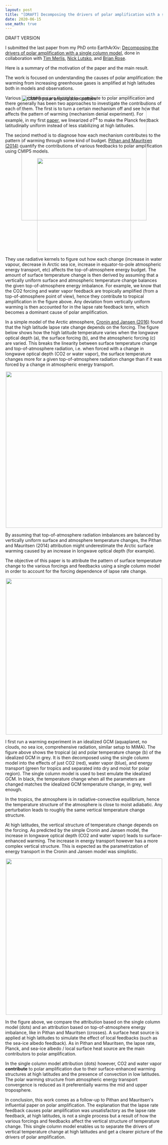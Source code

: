 ```yaml
---
layout: post
title: "[DRAFT] Decomposing the drivers of polar amplification with a single column model."
date: 2020-06-15
use_math: true
---
```


DRAFT VERSION

I submitted the last paper from my PhD onto EarthArXiv: [Decomposing the drivers of polar amplification with a single column model](https://eartharxiv.org/dzmvq), done in collaboration with [Tim Merlis](http://www.meteo.mcgill.ca/~tmerlis/), [Nick Lutsko](https://nicklutsko.github.io/), and [Brian Rose](http://www.atmos.albany.edu/facstaff/brose/).

Here is a summary of the motivation of the paper and the main result.

The work is focused on understanding the causes of polar amplification: the warming from increasing greenhouse gases is amplified at high latitudes both in models and observations.

<img src="https://matthewjhenry.github.io/images/cmip5_PA.png" alt="CMIP5 polar amplification pattern" style="position:absolute; left:280px; width:400px; height:auto;" class="center">


Various mechanisms are thought to contribute to polar amplification and there generally has been two approaches to investigate the contributions of each of them. The first is to turn a certain mechanism off and see how that affects the pattern of warming $($mechanism denial experiment$)$. For example, in my first [paper](https://journals.ametsoc.org/jcli/article/32/2/335/89220/The-Role-of-the-Nonlinearity-of-the-Stefan), we linearized $\sigma T^4$ to make the Planck feedback latitudinally uniform instead of less stabilizing at high latitudes. 

The second method is to diagnose how each mechanism contributes to the pattern of warming through some kind of budget. [Pithan and Mauritsen (2014)](https://www.nature.com/articles/ngeo2071) quantify the contributions of various feedbacks to polar amplification using CMIP5 models. 

<div style="text-align:center;valign:center"><img src="https://matthewjhenry.github.io/images/pm14.png" alt="" style="width: 300px; height: auto;"></div>

They use radiative kernels to figure out how each change $($increase in water vapour, decrease in Arctic sea ice, increase in equator-to-pole atmospheric energy transport, etc$)$ affects the top-of-atmosphere energy budget. The amount of surface temperature change is then derived by assuming that a vertically uniform surface and atmospheric temperature change balances the given top-of-atmosphere energy imbalance. For example, we know that the CO2 forcing and water vapor feedback are tropically amplified $($from a top-of-atmosphere point of view$)$, hence they contribute to tropical amplification in the figure above. Any deviation from vertically uniform warming is then accounted for in the lapse rate feedback term, which becomes a dominant cause of polar amplification.

In a simple model of the Arctic atmosphere, [Cronin and Jansen (2016)](https://agupubs.onlinelibrary.wiley.com/doi/full/10.1002/2015GL067172) found that the high latitude lapse rate change depends on the forcing. The figure below shows how the high latitude temperature varies when the longwave optical depth $($a$)$, the surface forcing $($b$)$, and the atmospheric forcing $($c$)$ are varied. This breaks the linearity between surface temperature change and top-of-atmosphere radiation, i.e. when forced with a change in longwave optical depth $($CO2 or water vapor$)$, the surface temperature changes more for a given top-of-atmosphere radiation change than if it was forced by a change in atmospheric energy transport.

<div style="text-align:center;valign:center"><img src="https://matthewjhenry.github.io/images/cj16.png" alt="" style="width: 500px; height: auto;"></div>

By assuming that top-of-atmosphere radiation imbalances are balanced by vertically uniform surface and atmosphere temperature changes, the Pithan and Mauritsen (2014) attribution might underestimate the Arctic surface warming caused by an increase in longwave optical depth $($for example$)$.

The objective of this paper is to attribute the pattern of surface temperature change to the various forcings and feedbacks using a single column model in order to account for the forcing dependence of lapse rate change.

<div style="text-align:center;valign:center"><img src="https://matthewjhenry.github.io/images/scm1.png" alt="" style="width: 500px; height: auto;"></div>

I first run a warming experiment in an idealized GCM $($aquaplanet, no clouds, no sea ice, comprehensive radiation, similar setup to MiMA$)$. The figure above shows the tropical $($a$)$ and polar temperature change $($b$)$ of the idealized GCM in grey. It is then decomposed using the single column model into the effects of just CO2 $($red$)$, water vapor $($blue$)$, and energy transport $($green for tropics and separated into dry and moist for polar region$)$. The single column model is used to best emulate the idealized GCM. In black, the temperature change when all the parameters are changed matches the idealized GCM temperature change, in grey, well enough.

In the tropics, the atmosphere is in radiative-convective equilibrium, hence the temperature structure of the atmosphere is close to moist adiabatic. Any perturbation leads to roughly the same vertical temperature change structure.

At high latitudes, the vertical structure of temperature change depends on the forcing. As predicted by the simple Cronin and Jansen model, the increase in longwave optical depth $($CO2 and water vapor$)$ leads to surface-enhanced warming. The increase in energy transport however has a more complex vertical structure. This is expected as the parametrization of energy transport in the Cronin and Jansen model was simplistic.

<div style="text-align:center;valign:center"><img src="https://matthewjhenry.github.io/images/scm3.png" alt="" style="width: 500px; height: auto;"></div>

In the figure above, we compare the attribution based on the single column model $($dots$)$ and an attribution based on top-of-atmosphere energy imbalance, like in Pithan and Mauritsen $($crosses$)$. A surface heat source is applied at high latitudes to simulate the effect of local feedbacks $($such as the sea-ice albedo feedback$)$. As in Pithan and Mauritsen, the lapse rate, Planck, and sea-ice albedo / local surface heat source are the main contributors to polar amplification.

In the single column model attribution $($dots$)$ however, CO2 and water vapor **contribute** to polar amplification due to their surface-enhanced warming structures at high latitudes and the presence of convection in low latitudes. The polar warming structure from atmospheric energy transport convergence is reduced as it preferentially warms the mid and upper troposphere.

In conclusion, this work comes as a follow-up to Pithan and Mauritsen's influential paper on polar amplification. The explanation that the lapse rate feedback causes polar amplification was unsatisfactory as the lapse rate feedback, at high latitudes, is not a single process but a result of how the various forcings and feedbacks affect the vertical structure of temperature change. This single column model enables us to separate the drivers of vertical temperature change at high latitudes and get a clearer picture of the drivers of polar amplification.